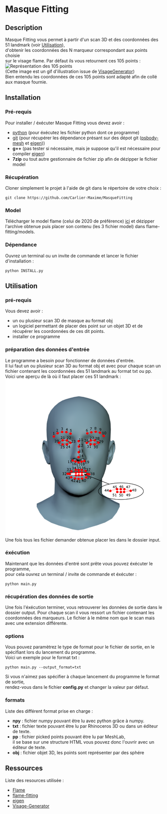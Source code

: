 # Masque Fitting

## Description

Masque Fitting vous permet à partir d'un scan 3D et des coordonnées des 51 landmark (voir [Utilisation](#utilisation)), <br>
d'obtenir les coordonnées des N marqueur correspondant aux points choisie <br>
sur le visage flame. Par défaut ils vous retournent ces 105 points :
![Représentation des 105 points](105points.gif) <br>
(Cette image est un gif d'illustration issue de [VisageGenerator](https://github.com/Carlier-Maxime/Visage-Generator)) <br>
Bien entendu les coordonnées de ces 105 points sont adapté afin de collé aux masque fournie.


## Installation

### Pré-requis

Pour installer / éxécuter Masque Fitting vous devez avoir :
- [python](https://www.python.org/) (pour éxécutez les fichier python dont ce programme)
- [git](https://git-scm.com/) (pour récupérer les dépendance présant sur des dépot git ([psbody-mesh](https://github.com/MPI-IS/mesh) et [eigen](https://gitlab.com/libeigen/eigen)))
- **g++** (pas tester si nécessaire, mais je suppose qu'il est nécessaire pour compiler [eigen](https://gitlab.com/libeigen/eigen))
- **7zip** ou tout autre gestionnaire de fichier zip afin de dézipper le fichier model

### Récupération

Cloner simplement le projet à l'aide de git dans le répertoire de votre choix :
```
git clone https://github.com/Carlier-Maxime/MasqueFitting
```

### Model

Télécharger le model flame (celui de 2020 de préférence) [ici](https://flame.is.tue.mpg.de/)
et dézipper l'archive obtenue puis placer son contenu (les 3 fichier model) dans flame-fitting/models.

### Dépendance

Ouvrez un terminal ou un invite de commande et lancer le fichier d'installation :
```
python INSTALL.py
```

## Utilisation

### pré-requis

Vous devez avoir :
- un ou plusieur scan 3D de masque au format obj
- un logiciel permettant de placer des point sur un objet 3D et de récupérer les coordonnées de ces dit points.
- installer ce programme

### préparation des données d'entrée

Le programme a besoin pour fonctionner de données d'entrée. <br>
Il lui faut un ou plusieur scan 3D au format obj et avec pour chaque scan un fichier contenant les coordonnées des 51 landmark au format txt ou pp. <br>
Voici une aperçu de là où il faut placer ces 51 landmark :
![Image montrant les position des 51 landmark](./flame-fitting/data/landmarks_51_annotated.png)
Une fois tous les fichier demander obtenue placer les dans le dossier input.

### éxécution

Maintenant que les données d'entré sont prête vous pouvez éxécuter le programme, <br>
pour cela ouvrez un terminal / invite de commande et éxécuter :
```
python main.py
```

### récupération des données de sortie

Une fois l'éxécution terminer, vous retrouverer les données de sortie dans le dossier output.
Pour chaque scan il vous ressort un fichier contenant les coordonnées des marqueurs.
Le fichier à le même nom que le scan mais avec une extension différente.

### options

Vous pouvez paramètrez le type de format pour le fichier de sortie,
en le spécifiant lors du lancement du programme. <br>
Voici un exemple pour le format txt :
```
python main.py --output_format=txt
```

Si vous n'aimez pas spécifier à chaque lancement du programme le format de sortie, <br>
rendez-vous dans le fichier **config.py** et changer la valeur par défaut.

### formats

Liste des différent format prise en charge :
- **npy** : fichier numpy pouvant être lu avec python grâce à numpy.
- **txt** : fichier texte pouvant être lu par Rhinoceros 3D ou dans un éditeur de texte.
- **pp** : fichier picked points pouvant être lu par MeshLab, <br> 
  il se base sur une structure HTML vous pouvez donc l'ouvrir avec un éditeur de texte.
- **obj** : fichier objet 3D, les points sont représenter par des sphére
  
## Ressources

Liste des resources utilisée :
- [Flame](https://flame.is.tue.mpg.de/)
- [flame-fitting](https://github.com/Rubikplayer/flame-fitting)
- [eigen](https://gitlab.com/libeigen/eigen)
- [Visage-Generator](https://github.com/Carlier-Maxime/Visage-Generator)